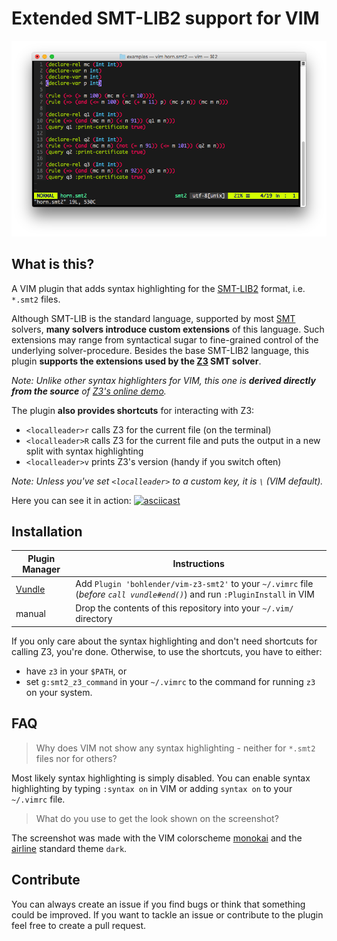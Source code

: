 # Extended SMT-LIB2 support for VIM
![Example](/example.png?raw=true "Example")

## What is this?
A VIM plugin that adds syntax highlighting for the [SMT-LIB2](http://smtlib.cs.uiowa.edu/) format, i.e. `*.smt2` files.

Although SMT-LIB is the standard language, supported by most [SMT](https://en.wikipedia.org/wiki/Satisfiability_modulo_theories) solvers, **many solvers introduce custom extensions** of this language.
Such extensions may range from syntactical sugar to fine-grained control of the underlying solver-procedure.
Besides the base SMT-LIB2 language, this plugin **supports the extensions used by the [Z3](https://github.com/Z3Prover/z3) SMT solver**.

*Note: Unlike other syntax highlighters for VIM, this one is **derived directly from the source** of [Z3's online demo](https://rise4fun.com/Z3/).*

The plugin **also provides shortcuts** for interacting with Z3:
* `<localleader>r` calls Z3 for the current file (on the terminal)
* `<localleader>R` calls Z3 for the current file and puts the output in a new split with syntax highlighting
* `<localleader>v` prints Z3's version (handy if you switch often)

*Note: Unless you've set `<localleader>` to a custom key, it is `\` (VIM default).*

Here you can see it in action:
[![asciicast](https://asciinema.org/a/4LP65uSchEbciwnRsdTImwzqW.png)](https://asciinema.org/a/4LP65uSchEbciwnRsdTImwzqW)

## Installation
| Plugin Manager | Instructions |
| ------------- | ------------- |
| [Vundle](https://github.com/VundleVim/Vundle.vim) | Add `Plugin 'bohlender/vim-z3-smt2'` to your `~/.vimrc` file (*before `call vundle#end()`*) and run `:PluginInstall` in VIM|
| manual | Drop the contents of this repository into your `~/.vim/` directory |

If you only care about the syntax highlighting and don't need shortcuts for calling Z3, you're done.
Otherwise, to use the shortcuts, you have to either:
* have `z3` in your `$PATH`, or
* set `g:smt2_z3_command` in your `~/.vimrc` to the command for running `z3` on your system.

## FAQ
> Why does VIM  not show any syntax highlighting - neither for `*.smt2` files nor for others?

Most likely syntax highlighting is simply disabled.
You can enable syntax highlighting by typing `:syntax on` in VIM or adding `syntax on` to your `~/.vimrc` file.

> What do you use to get the look shown on the screenshot?

The screenshot was made with the VIM colorscheme [monokai](https://github.com/crusoexia/vim-monokai) and the [airline](https://github.com/vim-airline/vim-airline) standard theme `dark`.

## Contribute
You can always create an issue if you find bugs or think that something could be improved.
If you want to tackle an issue or contribute to the plugin feel free to create a pull request.
